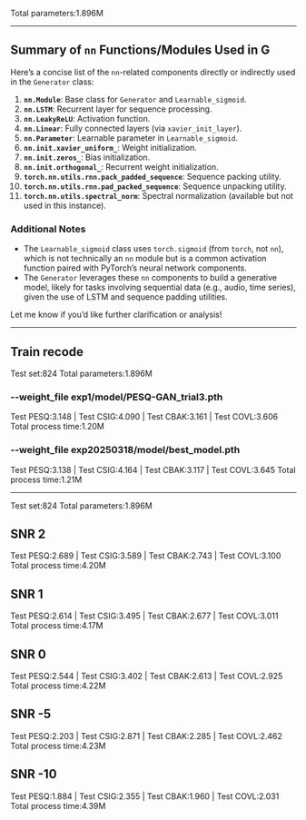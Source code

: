 Total parameters:1.896M

---


## Summary of `nn` Functions/Modules Used in G
Here’s a concise list of the `nn`-related components directly or indirectly used in the `Generator` class:
1. **`nn.Module`**: Base class for `Generator` and `Learnable_sigmoid`.
2. **`nn.LSTM`**: Recurrent layer for sequence processing.
3. **`nn.LeakyReLU`**: Activation function.
4. **`nn.Linear`**: Fully connected layers (via `xavier_init_layer`).
5. **`nn.Parameter`**: Learnable parameter in `Learnable_sigmoid`.
6. **`nn.init.xavier_uniform_`**: Weight initialization.
7. **`nn.init.zeros_`**: Bias initialization.
8. **`nn.init.orthogonal_`**: Recurrent weight initialization.
9. **`torch.nn.utils.rnn.pack_padded_sequence`**: Sequence packing utility.
10. **`torch.nn.utils.rnn.pad_packed_sequence`**: Sequence unpacking utility.
11. **`torch.nn.utils.spectral_norm`**: Spectral normalization (available but not used in this instance).

### Additional Notes
- The `Learnable_sigmoid` class uses `torch.sigmoid` (from `torch`, not `nn`), which is not technically an `nn` module but is a common activation function paired with PyTorch’s neural network components.
- The `Generator` leverages these `nn` components to build a generative model, likely for tasks involving sequential data (e.g., audio, time series), given the use of LSTM and sequence padding utilities.

Let me know if you’d like further clarification or analysis!


-------

## Train recode

Test set:824
Total parameters:1.896M

### --weight_file exp1/model/PESQ-GAN_trial3.pth
Test PESQ:3.148 | Test CSIG:4.090 | Test CBAK:3.161 | Test COVL:3.606
Total process time:1.20M

### --weight_file exp20250318/model/best_model.pth
Test PESQ:3.138 | Test CSIG:4.164 | Test CBAK:3.117 | Test COVL:3.645
Total process time:1.21M


------

Test set:824
Total parameters:1.896M

## SNR 2

Test PESQ:2.689 | Test CSIG:3.589 | Test CBAK:2.743 | Test COVL:3.100
Total process time:4.20M


## SNR 1

Test PESQ:2.614 | Test CSIG:3.495 | Test CBAK:2.677 | Test COVL:3.011
Total process time:4.17M

## SNR 0

Test PESQ:2.544 | Test CSIG:3.402 | Test CBAK:2.613 | Test COVL:2.925
Total process time:4.22M

## SNR -5

Test PESQ:2.203 | Test CSIG:2.871 | Test CBAK:2.285 | Test COVL:2.462
Total process time:4.23M

## SNR -10

Test PESQ:1.884 | Test CSIG:2.355 | Test CBAK:1.960 | Test COVL:2.031
Total process time:4.39M